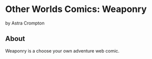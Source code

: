 # Other Worlds Comics: Weaponry

by Astra Crompton

## About

Weaponry is a choose your own adventure web comic.

